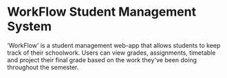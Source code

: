 # WorkFlow Student Management System

‘WorkFlow’ is a student management web-app that allows students to keep track of their schoolwork. Users can view grades, assignments, timetable and project their final grade based on the work they've been doing throughout the semester.